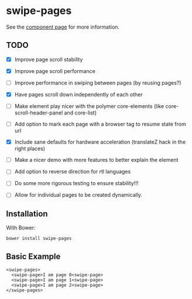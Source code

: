 swipe-pages
================

See the [component page](http://TheSeamau5.github.io/swipe-pages) for more information.


## TODO

- [x] Improve page scroll stability
- [x] Improve page scroll performance
- [ ] Improve performance in swiping between pages (by reusing pages?)
- [x] Have pages scroll down independently of each other
- [ ] Make element play nicer with the polymer core-elements (like core-scroll-header-panel and core-list)
- [ ] Add option to mark each page with a browser tag to resume state from url
- [x] Include sane defaults for hardware acceleration (translateZ hack in the right places)
- [ ] Make a nicer demo with more features to better explain the element
- [ ] Add option to reverse direction for rtl languages
- [ ] Do some more rigorous testing to ensure stability!!!
- [ ] Allow for individual pages to be created dynamically. 


## Installation
With Bower:

    bower install swipe-pages

## Basic Example

    <swipe-pages>
      <swipe-page>I am page 0<swipe-page>
      <swipe-page>I am page 1<swipe-page>
      <swipe-page>I am page 2<swipe-page>
    </swipe-pages>

    

